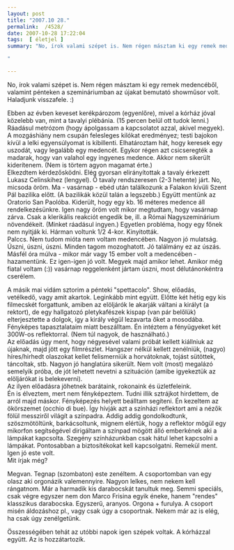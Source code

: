 ```yaml
---
layout: post
title: "2007.10 28."
permalink:  /4528/ 
date: 2007-10-28 17:22:04
tags:  [ életjel ] 
summary: "No, írok valami szépet is. Nem régen másztam ki egy remek medencéből, valamint pénteken a szemináriumban az újakat bemutató showműsor volt. Haladjunk visszafele. :)  
"

---
```

No, írok valami szépet is. Nem régen másztam ki egy remek medencéből, valamint pénteken a szemináriumban az újakat bemutató showműsor volt. Haladjunk visszafele. :)

Ebben az évben keveset kerékpározom (egyenlőre), mivel a kórház jóval közelebb van, mint a tavalyi plébánia. (15 percen belül ott tudok lenni.) Ráadásul metrózom (hogy ápolgassam a kapcsolatot azzal, akivel megyek). A mozgáshiány nem csupán felesleges kilókat eredményez;  testi bajokon kívül a lelki egyensúlyomat is kibillenti. Elhatároztam hát, hogy keresek egy uszodát, vagy legalább egy medencét. Egykor régen azt csicseregték a madarak, hogy van valahol egy ingyenes medence. Akkor nem sikerült kiderítenem. (Nem is törtem agyon magamat érte.)  
Elkezdtem kérdezősködni. Elég gyorsan elirányítottak a tavaly érkezett Lukasz Celinskihez (lengyel). Ő tavaly rendszeresen (2-3 hetente) járt. No, micsoda öröm. Ma - vasárnap - ebéd után találkozunk a Falakon kívüli Szent Pál bazilika előtt. (A bazilikák közül talán a legszebb.) Együtt mentünk az Oratorio San Paolóba. Kiderült, hogy egy kb. 16 méteres medence áll rendelkezésünkre. Igen nagy öröm volt mikor megtudtam, hogy vasárnap zárva. Csak a klerikális reakciót engedik be, ill. a Római Nagyszeminárium növendékeit. (Minket ráadásul ingyen.) Egyetlen probléma, hogy egy főnek nem nyitják ki. Hárman voltunk 1/2 4-kor. Kinyitották.  
Palccs. Nem tudom mióta nem voltam medencében. Nagyon jó mulatság. Úszni, úszni, úszni. Minden tagom mozoghatott. Jó találmány ez az úszás.  
Másfél óra múlva - mikor már vagy 15 ember volt a medencében - hazamentünk. Ez igen-igen jó volt. Megyek majd amikor lehet. Amikor még fiatal voltam (:)) vasárnap reggelenként jártam úszni, most délutánonkéntra cserélem.

A másik mai vidám sztorim a pénteki "spettacolo". Show, előadás, vetélkedő, vagy amit akartok. Leginkább mint együtt. Előtte két hétig egy kis filmecskét forgattunk, amiben az elöljárók le akarják váltani a királyt (a rektort), de egy hallgatozó pletykafészek kispap (van pár belőlük) elterjesztette a dolgok, így a király végül lezavarta őket a mosodába. Fényképes tapasztalataim miatt beszálltam. Én intéztem a fényügyeket két 300W-os reflektorral. (Nem túl nagyok, de használható.)  
Az előadás úgy ment, hogy négyesével valami próbát kellett kiállniuk az újaknak, majd jött egy filmrészlet. Hangszer nélkül kellett zenélniük, (nagyo) híres/hirhedt olaszokat kellet felismerniük a horvátoknak, tojást sütöttek, táncoltak, stb. Nagyon jó hanglatúra sikerült. Nem volt (most) megalázó semelyik próba, de jót lehetett nevetni a szituáción (amibe igyekeztük az elöljárókat is belekeverni).  
Az ilyen előadásra jöhetnek barátaink, rokonaink és üzletfeleink.   
Én is élveztem, mert nem fényképeztem. Tudni illik sztrájkot hirdettem, de arról majd máskor. Fényképezés helyett beálltam segíteni. Én kezeltem az ökörszemet (occhio di bue). Így hívják azt a színházi reflektort ami a nézők fölül messziről világít a színpadra. Addig addig gondolkodtunk, szöszmötöltünk, barkácsoltunk, mignem elértük, hogy a reflektor mögül egy mikorfon segítségével dirigáltam a színpad mögött álló emberkének aki a lámpákat kapcsolta. Szegény színházunkban csak hátul lehet kapcsolni a lámpákat. Pontosabban a biztosítékokat kell kapcsolgatni. Remekül ment.  
Igen jó este volt.  
Mit írjak még?

Megvan. Tegnap (szombaton) este zenéltem. A csoportomban van egy olasz aki orgonázik valemennyire. Nagyon lelkes, nem nekem kell rángatnom. Már a harmadik kis darabocskát tanultuk meg. Semmi speciáls,  csak végre egyszer nem don Marco Frisina egyik éneke, hanem "rendes" klasszikus darabocska. Egyszerű, aranyos. Orgona + furulya. A csoport misén áldozáshoz pl., vagy csak úgy a csoportnak. Nekem már az is elég, ha csak úgy zenélgetünk.

Összességében tehát az utóbbi napok igen szépek voltak. A kórházzal együtt. Az is hozzátartozik.